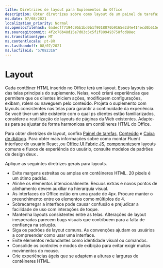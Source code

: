 ```yaml
---
title: Diretrizes de layout para Suplementos do Office
description: Obter diretrizes sobre como layout de um painel de tarefas ou caixa de diálogo em um Office Add-in.
ms.date: 07/08/2021
localization_priority: Normal
ms.openlocfilehash: 6adecff7194c95b1bd0b1f9018070b9165e2d4e414ecd0b615dec5ef6d6895da
ms.sourcegitcommit: 4f2c76b48d15e7d03c5c5f1f809493758fcd88ec
ms.translationtype: MT
ms.contentlocale: pt-BR
ms.lasthandoff: 08/07/2021
ms.locfileid: "57082316"
---
```

# <a name="layout"></a>Layout

Cada contêiner HTML inserido no Office terá um layout. Esses layouts são das telas principais do suplemento. Nelas, você criará experiências que permitem que os clientes iniciem ações, modifiquem configurações, exibam, rolem ou naveguem pelo conteúdo. Projeta o suplemento com layouts consistentes nas telas para garantir a continuidade da experiência. Se você tiver um site existente com o qual ps clientes estão familiarizados, considere a reutilização de layouts de páginas da Web existentes. Adapte-as para se ajustar de forma harmoniosa em contêineres HTML do Office.

Para obter diretrizes de layout, confira [Painel de tarefas](task-pane-add-ins.md), [Conteúdo](content-add-ins.md) e [Caixa de diálogo](dialog-boxes.md). Para obter mais informações sobre como montar Fluent interface do usuário React [,](using-office-ui-fabric-react.md)ou [Office UI Fabric JS](fabric-core.md), [componentes](ux-design-pattern-templates.md)em layouts comuns e fluxos de experiência do usuário, consulte modelos de padrões de design deux .

Aplique as seguintes diretrizes gerais para layouts.

- Evite margens estreitas ou amplas em contêineres HTML. 20 pixels é um ótimo padrão.
- Alinhe os elementos intencionalmente. Recuos extras e novos pontos de alinhamento devem auxiliar na hierarquia visual.
- As interfaces do Office estão em uma grade de 4px. Procure manter o preenchimento entre os elementos como múltiplos de 4.
- Sobrecarregar a interface pode causar confusão e prejudicar a facilidade de uso com interações de toque.
- Mantenha layouts consistentes entre as telas. Alterações de layout inesperadas parecem bugs visuais que contribuem para a falta de confiança na solução.
- Siga os padrões de layout comuns. As convenções ajudam os usuários a compreender como usar uma interface.
- Evite elementos redundantes como identidade visual ou comandos.
- Consolide os controles e modos de exibição para evitar exigir muitos movimentos do mouse.
- Crie experiências ágeis que se adaptem a alturas e larguras de contêineres HTML.
